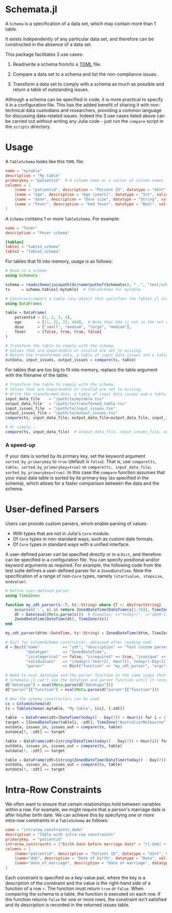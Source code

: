 # Schemata.jl

A `Schema` is a specification of a data set, which may contain more than 1 table.

It exists independently of any particular data set, and therefore can be constructed in the absence of a data set.

This package facilitates 3 use cases:

1. Read/write a schema from/to a [TOML](https://toml.io/en/v1.0.0) file.

2. Compare a data set to a schema and list the non-compliance issues.

3. Transform a data set to comply with a schema as much as possible and return a table of outstanding issues.

Although a schema can be specified in code, it is more practical to specify it in a configuration file.
This has the added benefit of sharing it with non-technical data custodians and researchers,
providing a common language for discussing data-related issues.
Indeed the 3 use cases listed above can be carried out without writing any Julia code - just run the `compare` script in the `scripts` directory.

# Usage

A `TableSchema` looks like this `TOML` file:

```toml
name = "mytable"
description = "My table"
primarykey = "patientid"  # A column name or a vector of column names
columns = [
    {name = "patientid", description = "Patient ID", datatype = "UInt", validvalues = "UInt", iscategorical = false, isrequired = true, isunique = true},
    {name = "age", description = "Age (years)", datatype = "Int", validvalues = "Int", iscategorical = false, isrequired = true, isunique = false},
    {name = "dose", description = "Dose size", datatype = "String", validvalues = ["small", "medium", "large"], iscategorical = true, isrequired = true, isunique = false},
    {name = "fever", description = "Had fever", datatype = "Bool", validvalues = "Bool", iscategorical = true, isrequired = true, isunique = false}
]
```

A `Schema` contains 1 or more `TableSchema`. For example:

```TOML
name = "fever"
description = "Fever schema"

[tables]
table1 = "table1_schema"
table2 = "table2_schema"
```

For tables that fit into memory, usage is as follows:

```julia
# Read in a schema
using Schemata

schema = readschema(joinpath(dirname(pathof(Schemata)), "..", "test/schemata/fever.toml"))
ts     = schema.tables[:mytable]  # TableSchema for mytable

# Construct/import a table (any object that satisfies the Tables.jl interface)
using DataFrames

table = DataFrame(
    patientid = [1, 2, 3, 4],
    age       = [11, 22, 33, 444],  # Note that 444 is not in the set of valid values according to the schema
    dose      = ["small", "medium", "large", "medium"],
    fever     = [false, true, true, false]
)

# Transform the table to comply with the schema.
# Values that are unparseable or invalid are set to missing.
# Return the transformed data, a table of input data issues and a table of output data issues.
outdata, input_issues, output_issues = compare(ts, table)
```

For tables that are too big to fit into memory, replace the table argument with the filename of the table:

```julia
# Transform the table to comply with the schema.
# Values that are unparseable or invalid are set to missing.
# Write the transformed data, a table of input data issues and a table of output data issues to disk.
input_data_file    = "/path/to/mytable.tsv"
output_data_file   = "/path/to/transformed_table.tsv"
input_issues_file  = "/path/to/input_issues.tsv"
output_issues_file = "/path/to/output_issues.tsv"
compare(ts, input_data_file; output_data_file=output_data_file, input_issues_file=input_issues_file, output_issues_file=output_issues_file)

# Or simply...
compare(ts, input_data_file)  # output_data_file, input_issues_file, output_issues_file have default values
```

### A speed-up

If your data is sorted by its primary key, set the keyword argument `sorted_by_primarykey` to `true` (default is `false`).
That is, use `compare(ts, table; sorted_by_primarykey=true)` or `compare(ts, input_data_file; sorted_by_primarykey=true)`.
In this case the `compare` function assumes that your input data table is sorted by its primary key (as specified in the schema),
which allows for a faster comparison between the data and the schema.


# User-defined Parsers

Users can provide custom parsers, which enable parsing of values:
- With types that are not in Julia's `Core` module.
- Of `Core` types in non-standard ways, such as custom date formats.
- Of `Core` types in standard ways with a unified interface.

A user-defined parser can be specified directly or in a `Dict`, and therefore can be specified in a configuration file.
You can specify positional and/or keyword arguments as required.
For example, the following code from the test suite defines a user-defined parser for a `ZonedDateTime`.
Note the specification of a range of non-`Core` types, namely `(startvalue, stepsize, endvalue)`.

```julia
# Define user-defined parser
using TimeZones

function my_zdt_parser(s::T, tz::String) where {T <: AbstractString}
    occursin(':', s) && return ZonedDateTime(DateTime(s[1:16]), TimeZone(tz))  # Example: s="2020-12-31T09:30:59+10:00"
    dt = Date(eval(Meta.parse(s)))  # Examples: s="today()", s="2020-11-01"
    ZonedDateTime(DateTime(dt), TimeZone(tz))
end

my_zdt_parser(dttm::DateTime, tz::String) = ZonedDateTime(dttm, TimeZone(tz))

# Dict for ColumnSchema constructor, obtained after reading toml
d = Dict("name"          => "zdt", "description" => "Test custom parser for TimeZones.ZonedDateTime",
         "datatype"      => "ZonedDateTime",
         "iscategorical" => false, "isrequired" => true, "isunique" => true,
         "validvalues"   => "(today()-Year(2), Hour(1), today()-Day(1))",  # Ensure that the range has sufficient resolution
         "parser"        => Dict("function" => "my_zdt_parser", "args"=>["Australia/Melbourne"]))

# Need to eval datatype and the parser function in the same scope that they were defined (and before constructing the ColumnSchema).
# Schemata.jl can't see the datatype and parser function until it receives them from the current scope.
d["datatype"] = eval(Meta.parse(d["datatype"]))
d["parser"]["function"] = eval(Meta.parse(d["parser"]["function"]))

# Now the schema constructors can be used
cs = ColumnSchema(d)
ts = TableSchema(:mytable, "My table", [cs], [:zdt])

table  = DataFrame(zdt=[DateTime(today() - Day(7)) + Hour(i) for i = 1:3])
target = [ZonedDateTime(table[i, :zdt], TimeZone("Australia/Melbourne")) for i = 1:3]
outdata, issues_in, issues_out = compare(ts, table)
outdata[!, :zdt] == target

table = DataFrame(zdt=[string(DateTime(today() - Day(7)) + Hour(i)) for i = 1:3])  # String type
outdata, issues_in, issues_out = compare(ts, table)
outdata[!, :zdt] == target

table = DataFrame(zdt=[string(ZonedDateTime(DateTime(today() - Day(7)) + Hour(i), TimeZone("Australia/Melbourne"))) for i = 1:3])  # String type
outdata, issues_in, issues_out = compare(ts, table)
outdata[!, :zdt] == target
```

# Intra-Row Constraints

We often want to ensure that certain relationships hold between variables within a row.
For example, we might require that a person's marriage date is after his/her birth date.
We can achieve this by specifying one or more intra-row constraints in a `TableSchema` as follows:

```toml
name = "intrarow_constraints_demo"
description = "Table with intra-row constraints"
primarykey  = "patientid"
intrarow_constraints = {"birth date before marriage date" = "r[:dob] < r[:date_of_marriage]"}
columns = [
    {name="patientid", description = "Patient ID", datatype = "UInt", validvalues = "UInt", iscategorical = false, isrequired = true, isunique = true},
    {name="dob", description = "Date of birth", datatype = "Date", validvalues = "Date", iscategorical = false, isrequired = true, isunique = false},
    {name="date_of_marriage", description = "Date of marriage", datatype = "Date", validvalues = "Date", iscategorical = false, isrequired = false, isunique = false}
]
```

Each constraint is specified as a key-value pair, where the key is a description of the constraint and
the value is the right-hand side of a function of a row `r`.
The function must return `true` or `false`.
When comparing the schema to a table, the function is executed on each row.
If the function returns `false` for one or more rows, the constraint isn't satisfied and its description is recorded in the returned issues table.
